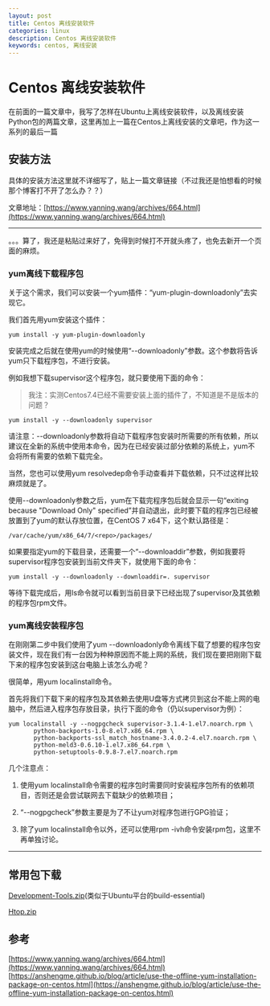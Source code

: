 ```yaml
---
layout: post
title: Centos 离线安装软件
categories: linux
description: Centos 离线安装软件
keywords: centos, 离线安装
---
```


# Centos 离线安装软件

在前面的一篇文章中，我写了怎样在Ubuntu上离线安装软件，以及离线安装Python包的两篇文章，这里再加上一篇在Centos上离线安装的文章吧，作为这一系列的最后一篇

## 安装方法

具体的安装方法这里就不详细写了，贴上一篇文章链接（不过我还是怕想看的时候那个博客打不开了怎么办？？）

文章地址：[https://www.yanning.wang/archives/664.html](https://www.yanning.wang/archives/664.html)

---

。。。算了，我还是粘贴过来好了，免得到时候打不开就头疼了，也免去新开一个页面的麻烦。

### yum离线下载程序包

关于这个需求，我们可以安装一个yum插件：“yum-plugin-downloadonly”去实现它。

我们首先用yum安装这个插件：

```Shell
yum install -y yum-plugin-downloadonly
```

安装完成之后就在使用yum的时候使用“--downloadonly”参数。这个参数将告诉yum只下载程序包，不进行安装。

例如我想下载supervisor这个程序包，就只要使用下面的命令：

> 我注：实测Centos7.4已经不需要安装上面的插件了，不知道是不是版本的问题？

```
yum install -y --downloadonly supervisor
```

请注意：--downloadonly参数将自动下载程序包安装时所需要的所有依赖，所以建议在全新的系统中使用本命令，因为在已经安装过部分依赖的系统上，yum不会将所有需要的依赖下载完全。

当然，您也可以使用yum resolvedep命令手动查看并下载依赖，只不过这样比较麻烦就是了。

使用--downloadonly参数之后，yum在下载完程序包后就会显示一句“exiting because "Download Only" specified”并自动退出，此时要下载的程序包已经被放置到了yum的默认存放位置，在CentOS 7 x64下，这个默认路径是：

```
/var/cache/yum/x86_64/7/<repo>/packages/
```

如果要指定yum的下载目录，还需要一个“--downloaddir”参数，例如我要将supervisor程序包安装到当前文件夹下，就使用下面的命令：

```
yum install -y --downloadonly --downloaddir=. supervisor
```

等待下载完成后，用ls命令就可以看到当前目录下已经出现了supervisor及其依赖的程序包rpm文件。

### yum离线安装程序包

在刚刚第二步中我们使用了yum --downloadonly命令离线下载了想要的程序包安装文件，现在我们有一台因为种种原因而不能上网的系统，我们现在要把刚刚下载下来的程序包安装到这台电脑上该怎么办呢？

很简单，用yum localinstall命令。

首先将我们下载下来的程序包及其依赖去使用U盘等方式拷贝到这台不能上网的电脑中，然后进入程序包存放目录，执行下面的命令（仍以supervisor为例）：

```
yum localinstall -y --nogpgcheck supervisor-3.1.4-1.el7.noarch.rpm \
       python-backports-1.0-8.el7.x86_64.rpm \
       python-backports-ssl_match_hostname-3.4.0.2-4.el7.noarch.rpm \
       python-meld3-0.6.10-1.el7.x86_64.rpm \
       python-setuptools-0.9.8-7.el7.noarch.rpm
```

几个注意点：

1. 使用yum localinstall命令需要的程序包时需要同时安装程序包所有的依赖项目，否则还是会尝试联网去下载缺少的依赖项目；

2. “--nogpgcheck”参数主要是为了不让yum对程序包进行GPG验证；

3. 除了yum localinstall命令以外，还可以使用rpm -ivh命令安装rpm包，这里不再单独讨论。

---

## 常用包下载

[Development-Tools.zip](https://cloud.veir.me/index.php?share/file&user=1&sid=k69tQ7EB)(类似于Ubuntu平台的build-essential)

[Htop.zip](https://cloud.veir.me/index.php?share/file&user=1&sid=eryQzsYu)

## 参考

[https://www.yanning.wang/archives/664.html](https://www.yanning.wang/archives/664.html)
[https://anshengme.github.io/blog/article/use-the-offline-yum-installation-package-on-centos.html](https://anshengme.github.io/blog/article/use-the-offline-yum-installation-package-on-centos.html)